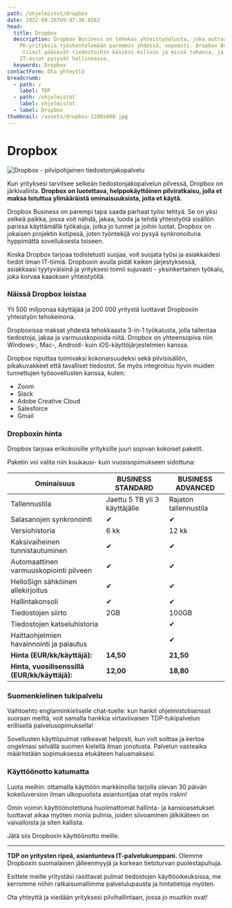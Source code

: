 ```yaml
---
path: /ohjelmistot/dropbox
date: 2022-09-26T09:47:38.826Z
head:
  title: Dropbox
  description: Dropbox Business on tehokas yhteistyöalusta, joka auttaa
    PK-yrityksiä työskentelemään paremmin yhdessä, nopeasti. Dropbox Business
    -tiimit pääsevät tiedostoihin käsiksi milloin ja missä tahansa, ja samalla
    IT-asiat pysyvät hallinnassa.
  keywords: Dropbox
contactForm: Ota yhteyttä
breadcrumb:
  - path: /
    label: TDP
  - path: /ohjelmistot
    label: ohjelmistot
  - label: Dropbox
thumbnail: /assets/dropbox-1280x800.jpg
---
```

# Dropbox

![Dropbox - pilvipohjainen tiedostonjakopalvelu](/assets/dropbox-1280x800.jpg)

Kun yrityksesi tarvitsee selkeän tiedostonjakopalvelun pilvessä, Dropbox on järkivalinta. **Dropbox on luotettava, helppokäyttöinen pilviratkaisu,  jolla et maksa totuttua ylimääräistä ominaisuuksista, joita et käytä.**

Dropbox Business on parempi tapa saada parhaat työsi tehtyä. Se on yksi selkeä paikka, jossa voit nähdä, jakaa, luoda ja tehdä yhteistyötä sisällön parissa käyttämällä työkaluja, jotka jo tunnet ja joihin luotat. Dropbox on jokaisen projektin kotipesä, joten työntekijä voi pysyä synkronoituna hyppimättä sovelluksesta toiseen. 

Koska Dropbox tarjoaa todistetusti suojaa, voit suojata työsi ja asiakkaidesi tiedot ilman IT-tiimiä. Dropboxin avulla pidät kaiken järjestyksessä, asiakkaasi tyytyväisinä ja yrityksesi toimii sujuvasti - yksinkertainen työkalu, joka korvaa kaaoksen yhteistyöllä.

### Näissä Dropbox loistaa

Yli 500 miljoonaa käyttäjää ja 200 000 yritystä luottavat Dropboxiin yhteistyön tehokeinona. 

Dropboxissa maksat yhdestä tehokkaasta 3-in-1 työkalusta, jolla tallentaa tiedostoja, jakaa ja varmuuskopioida niitä. Dropbox on yhteensopiva niin Windows-, Mac-, Android- kuin iOS-käyttöjärjestelmien kanssa.

Dropbox niputtaa toimivaksi kokonaisuudeksi sekä pilvisisällön, pikakuvakkeet että tavalliset tiedostot. Se myös integroituu hyvin muiden tunnettujen työsovellusten kanssa, kuten:

* Zoom
* Slack
* Adobe Creative Cloud
* Salesforce
* Gmail

### Dropboxin hinta

Dropbox tarjoaa erikokoisille yrityksille juuri sopivan kokoiset paketit. 

Paketin voi valita niin kuukausi- kuin vuosisopimukseen sidottuna:

| Ominaisuus                                     | BUSINESS STANDARD             | BUSINESS ADVANCED     |
| ---------------------------------------------- | ----------------------------- | --------------------- |
| Tallennustila                                  | Jaettu 5 TB yli 3 käyttäjälle | Rajaton tallennustila |
| Salasanojen synkronointi                       | ✔                             | ✔                     |
| Versiohistoria                                 | 6 kk                          | 12 kk                 |
| Kaksivaiheinen tunnistautuminen                | ✔                             | ✔                     |
| Automaattinen varmuuskopiointi pilveen         | ✔                             | ✔                     |
| HelloSign sähköinen allekirjoitus              | ✔                             | ✔                     |
| Hallintakonsoli                                | ✔                             | ✔                     |
| Tiedostojen siirto                             | 2GB                           | 100GB                 |
| Tiedostojen katseluhistoria                    |                               | ✔                     |
| Haittaohjelmien havainnointi ja palautus       |                               | ✔                     |
| **Hinta (EUR/kk/käyttäjä):**                   | **14,50**                     | **21,50**             |
| **Hinta, vuosilisenssillä (EUR/kk/käyttäjä):** | **12,00**                     | **18,80**             |

### Suomenkielinen tukipalvelu

Vaihtoehto englanninkieliselle chat-tuelle: kun hankit ohjelmistolisenssit suoraan meiltä, voit samalla hankkia virtaviivaisen TDP-tukipalvelun erillisellä palvelusopimuksella! 

Sovellusten käyttöpulmat ratkeavat helposti, kun voit soittaa ja kertoa ongelmasi selvällä suomen kielellä ilman jonotusta. Palvelun vasteaika määritetään sopimuksessa etukäteen haluamaksesi.

### Käyttöönotto katumatta

Luota meihin: ottamalla käyttöön markkinoilla tarjolla olevan 30 päivän kokeiluversion ilman ulkopuolista asiantuntijaa otat myös riskin! 

Omin voimin käyttöönotettuna huolimattomat hallinta- ja kansioasetukset tuottavat aikaa myöten monia pulmia, joiden siivoaminen jälkikäteen on vaivalloista ja siten kallista.

Jätä siis Dropboxin käyttöönotto meille.

- - -

**TDP on yritysten ripeä, asiantunteva IT-palvelukumppani.** Olemme Dropboxin suomalainen jälleenmyyjä ja korkean tietoturvan puolestapuhuja.

Esittele meille yritystäsi rasittavat pulmat tiedostojen käyttöoikeuksissa, me kerromme niihin ratkaisumallimme palvelulupausta ja hintatietoja myöten.

Ota yhteyttä ja viedään yrityksesi pilvihallintaan, jossa jo muutkin ovat!